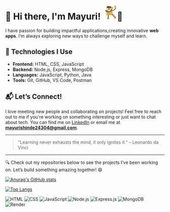 # 🌟 Hi there, I'm Mayuri! <img src="https://github.com/venugopalkadamba/venugopalkadamba/blob/master/assets/hi.gif" style="height:45px;width:45px">🌟

I have passion for building impactful applications,creating innovative **web apps**. I’m always exploring new ways to challenge myself and learn.


## 🚀 Technologies I Use

- **Frontend:** HTML, CSS, JavaScript
- **Backend:** Node.js, Express, MongoDB
- **Languages:** JavaScript, Python, Java
- **Tools:** Git, GitHub, VS Code, Postman

## 📬 Let’s Connect!

I love meeting new people and collaborating on projects! Feel free to reach out to me if you're working on something interesting or just want to chat about tech. You can find me on [LinkedIn](https://www.linkedin.com/in/mayurishinde) or email me at **mayurishinde24304@gmail.com**.

---
> "Learning never exhausts the mind, it only ignites it." – Leonardo da Vinci
---
🔍 Check out my repositories below to see the projects I’ve been working on. Let’s build something amazing together! 😄


[![Anurag's GitHub stats](https://github-readme-stats.vercel.app/api?username=MAYURIRAMNATHSHINDE&show_icons=true)](https://github.com/MAYURIRAMNATHSHINDE/github-readme-stats)

[![Top Langs](https://github-readme-stats.vercel.app/api/top-langs/?username=anuraghazra&layout=donut)](https://github.com/anuraghazra/github-readme-stats)



  ![HTML](https://img.shields.io/badge/HTML5-E34F26?style=for-the-badge&logo=html5&logoColor=white) ![CSS](https://img.shields.io/badge/CSS3-1572B6?style=for-the-badge&logo=css3&logoColor=white)  ![JavaScript](https://img.shields.io/badge/JavaScript-F7DF1E?style=for-the-badge&logo=javascript&logoColor=black)  ![Node.js](https://img.shields.io/badge/Node.js-43853D?style=for-the-badge&logo=node.js&logoColor=white)  ![Express.js](https://img.shields.io/badge/Express.js-ff0000?style=for-the-badge&logo=express&logoColor=white)  ![MongoDB](https://img.shields.io/badge/MongoDB-47A248?style=for-the-badge&logo=mongodb&logoColor=white)  ![Render](https://img.shields.io/badge/Render-46E3B7?style=for-the-badge&logo=render&logoColor=white)  





